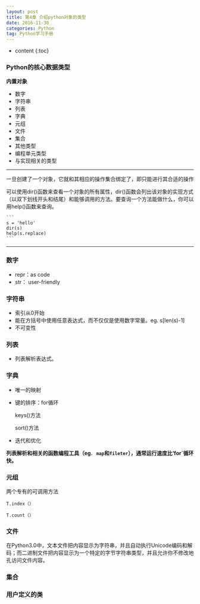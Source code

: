 ```yaml
---
layout: post
title: 第4章 介绍python对象的类型
date: 2016-11-30
categories: Python
tag: Python学习手册
---
```


* content
{:toc}


### Python的核心数据类型

**内置对象**

>
- 数字
- 字符串
- 列表
- 字典
- 元组
- 文件
- 集合
- 其他类型
- 编程单元类型
- 与实现相关的类型
>

***

一旦创建了一个对象，它就和其相应的操作集合绑定了，即只能进行其合适的操作

可以使用dir()函数来查看一个对象的所有属性，dir()函数会列出该对象的实现方式（以双下划线开头和结尾）和能够调用的方法。要查询一个方法能做什么，你可以用help()函数来查询。

    ```
    s = 'hello'
    dir(s)
    help(s.replace)
    ```
***

### 数字

- repr：as code
- str： user-friendly

### 字符串

- 索引从0开始
- 能在方括号中使用任意表达式，而不仅仅是使用数字常量。eg. s[len(s)-1] 
- 不可变性

### 列表

- 列表解析表达式。

### 字典

- 唯一的映射
- 键的排序：for循环

    keys()方法
    
    sort()方法

- 迭代和优化

**列表解析和相关的函数编程工具（eg. ` map`和`fileter`），通常运行速度比‘for`循环快。**

### 元组

两个专有的可调用方法

    T.index（）

    T.count（）

### 文件

在Python3.0中，文本文件把内容显示为字符串，并且自动执行Unicode编码和解码；而二进制文件把内容显示为一个特定的字节字符串类型，并且允许你不修改地孔访问文件内容。

### 集合

### 用户定义的类



 






        
 
